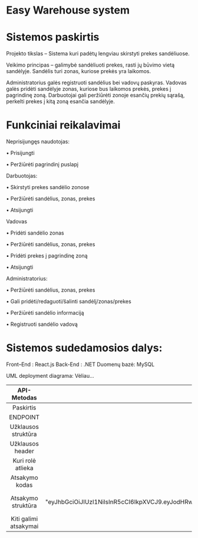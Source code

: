 # Easy Warehouse system

# Sistemos paskirtis
Projekto tikslas – Sistema kuri padėtų lengviau skirstyti prekes sandėliuose.

Veikimo principas – galimybė sandėliuoti prekes, rasti jų būvimo vietą sandėlyje. Sandėlis turi zonas, kuriose prekės yra laikomos.

Administratorius galės registruoti sandėlius bei vadovų paskyras. Vadovas galės pridėti sandėlyje zonas, kuriose bus laikomos prekės, prekes į pagrindinę zoną. Darbuotojai gali peržiūrėti zonoje esančių prekių sąrašą, perkelti prekes į kitą zoną esančia sandėlyje.

# Funkciniai reikalavimai

Neprisijungęs naudotojas:

•	Prisijungti

•	Peržiūrėti pagrindinį puslapį


Darbuotojas:

•	Skirstyti prekes sandėlio zonose

•	Peržiūrėti sandėlius, zonas, prekes

•	Atsijungti


Vadovas

•	Pridėti sandėlio zonas

•	Peržiūrėti sandėlius, zonas, prekes

•	Pridėti prekes į pagrindinę zoną

•	Atsijungti


Administratorius:

•	Peržiūrėti sandėlius, zonas, prekes

•	Gali pridėti/redaguoti/šalinti sandėlį/zonas/prekes

•	Peržiūrėti sandėlio informaciją

•	Registruoti sandėlio vadovą


# Sistemos sudedamosios dalys:

Front–End : React.js
Back-End : .NET
Duomenų bazė: MySQL

UML deployment diagrama: Vėliau…


| API-Metodas | Login(Post) | 
| :---:         |     :---:      |
| Paskirtis  | Prisijungti prie sistemos     | 
| ENDPOINT   | api/login   | 
| Užklausos struktūra   | { "userName": "admin", "password": "VerySafePassword1!" }    | 
| Užklausos header   |   -   | 
| Kuri rolė atlieka   | -     | 
| Atsakymo kodas   | 200 - OK     | 
| Atsakymo struktūra   | { "id": "e716baf7-4ee0-4ae5-8f2d-fd36a0a70437", "userName": "admin", "roles": [ "Manager", "Worker", "Admin" ], "accessToken": "eyJhbGciOiJIUzI1NiIsInR5cCI6IkpXVCJ9.eyJodHRwOi8vc2NoZW1hcy54bWxzb2FwLm9yZy93cy8yMDA1LzA1L2lkZW50aXR5L2NsYWltcy9uYW1lIjoiYWRtaW4iLCJqdGkiOiJkNTZhYmQxYi0zNDQzLTQ2NzMtYmE5ZC0wZDAzNzc4NTRlZjEiLCJzdWIiOiJlNzE2YmFmNy00ZWUwLTRhZTUtOGYyZC1mZDM2YTBhNzA0MzciLCJodHRwOi8vc2NoZW1hcy5taWNyb3NvZnQuY29tL3dzLzIwMDgvMDYvaWRlbnRpdHkvY2xhaW1zL3JvbGUiOlsiTWFuYWdlciIsIldvcmtlciIsIkFkbWluIl0sImV4cCI6MTY3MTcwOTM2MiwiaXNzIjoiQXVyaW1hcyIsImF1ZCI6IlRydXN0ZWRDbGllbnQifQ.ZRVS38BGByIHag7BxddkE47Zfbtvph3gdAOTH7lG6xM" }     | 
| Kiti galimi atsakymai   | 400 - BadRequest   | 
